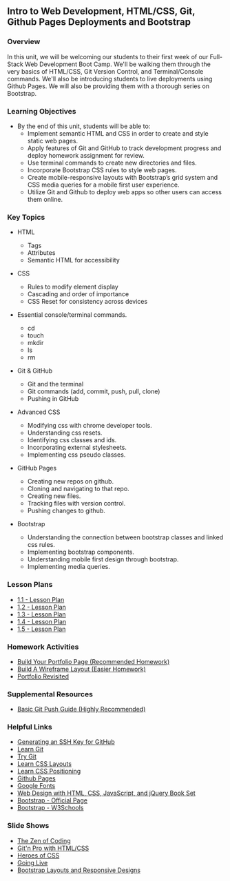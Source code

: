 ## Intro to Web Development, HTML/CSS, Git, Github Pages Deployments and Bootstrap

### Overview

In this unit, we will be welcoming our students to their first week of our Full-Stack Web Development Boot Camp. We'll be walking them through the very basics of HTML/CSS, Git Version Control, and Terminal/Console commands. We'll also be introducing students to live deployments using Github Pages. We will also be providing them with a thorough series on Bootstrap.

### Learning Objectives

* By the end of this unit, students will be able to:
  * Implement semantic HTML and CSS in order to create  and style static web pages.
  * Apply features of Git and GitHub to track development progress and deploy homework assignment for review.
  * Use terminal commands to create new directories and files.
  * Incorporate Bootstrap CSS rules to style web pages.
  * Create mobile-responsive layouts with Bootstrap’s grid system and CSS media queries for a mobile first user experience.
  * Utilize Git and Github to deploy web apps  so other users can access them online.

### Key Topics

* HTML
  * Tags
  * Attributes
  * Semantic HTML for accessibility

* CSS
  * Rules to modify element display
  * Cascading and order of importance
  * CSS Reset for consistency across devices

* Essential console/terminal commands.
  * cd
  * touch
  * mkdir
  * ls
  * rm

* Git & GitHub
  * Git and the terminal
  * Git commands (add, commit, push, pull, clone)
  * Pushing in GitHub

* Advanced CSS
  * Modifying css with chrome developer tools.
  * Understanding css resets.
  * Identifying css classes and ids.
  * Incorporating external stylesheets.
  * Implementing css pseudo classes.

* GitHub Pages
  * Creating new repos on github.
  * Cloning and navigating to that repo.
  * Creating new files.
  * Tracking files with version control.
  * Pushing changes to github.

* Bootstrap
  * Understanding the connection between bootstrap classes and linked css rules.
  * Implementing bootstrap components.
  * Understanding mobile first design through bootstrap.
  * Implementing media queries.


### Lesson Plans

* [1.1 - Lesson Plan](01-Day/01-Day-LessonPlan.md)
* [1.2 - Lesson Plan](02-Day/02-Day-LessonPlan.md)
* [1.3 - Lesson Plan](03-Day/03-Day-LessonPlan.md)
* [1.4 - Lesson Plan](04-Day/04-Day-LessonPlan.md)
* [1.5 - Lesson Plan](05-Day/05-Day-LessonPlan.md)

### Homework Activities

* [Build Your Portfolio Page (Recommended Homework)](../../../01-Class-Content/01-html-git-css/02-Homework/Solutions/recommended-homework-solution)
* [Build A Wireframe Layout (Easier Homework)](../../../01-Class-Content/01-html-git-css/02-Homework/Solutions/easier-homework-solution)
* [Portfolio Revisited](../../../01-Class-Content/02-css-bootstrap/02-Homework/Solutions/bootstrap_portfolio/bootstrap-bp)

### Supplemental Resources

* [Basic Git Push Guide (Highly Recommended)](03-Day/Supplemental/GitPullGuide)

### Helpful Links

* [Generating an SSH Key for GitHub](https://help.github.com/articles/generating-an-ssh-key/)
* [Learn Git](https://www.codecademy.com/learn/learn-git)
* [Try Git](https://try.github.io/levels/1/challenges/1)
* [Learn CSS Layouts](http://learn.shayhowe.com/html-css/positioning-content/)
* [Learn CSS Positioning](http://learn.shayhowe.com/advanced-html-css/detailed-css-positioning/)
* [Github Pages](https://pages.github.com/)
* [Google Fonts](https://www.google.com/fonts)
* [Web Design with HTML, CSS, JavaScript, and jQuery Book Set](http://www.amazon.com/Web-Design-HTML-JavaScript-jQuery/dp/1118907442)
* [Bootstrap - Official Page](http://getbootstrap.com/)
* [Bootstrap - W3Schools](http://www.w3schools.com/bootstrap/bootstrap_get_started.asp)

### Slide Shows

* [The Zen of Coding](https://docs.google.com/presentation/d/1GDnp_iOyLS4PfZKapMaXeqkQakY8iHiAEIqv3Hz5_aE/edit?usp=sharing)
* [Git'n Pro with HTML/CSS](https://docs.google.com/presentation/d/14u7huMWQcjyN7cSwTEd3pvWfhczMp-KccY6ZGZ7ypns/edit?usp=sharing)
* [Heroes of CSS](https://docs.google.com/presentation/d/1qyjvRo_DEEt-tzbfB6S6OxoQFyHRdApN7cjgCIXJ2e8/edit?usp=sharing)
* [Going Live](https://docs.google.com/presentation/d/1x6vxXnVqLOAvx8NwZyYH4nAcefXlddFl-nLQvHUe0Bo/edit?usp=sharing)
* [Bootstrap Layouts and Responsive Designs](https://docs.google.com/presentation/d/10y3JDcwwZzMbcOMkWN17n9rv5sKumd7qJxYcajJpcPY/edit?usp=sharing)
